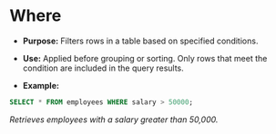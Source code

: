# Where

- **Purpose:** Filters rows in a table based on specified conditions.
- **Use:** Applied before grouping or sorting. Only rows that meet the condition are included in the query results.

- **Example:**

```sql
SELECT * FROM employees WHERE salary > 50000;
```

*Retrieves employees with a salary greater than 50,000.*
